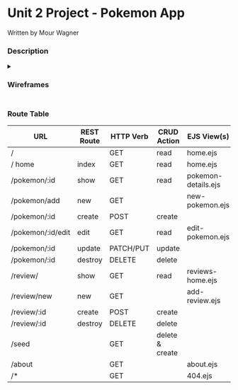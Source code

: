 # Unit 2 Project - Pokemon App

Written by Mour Wagner


### Description

<details>
  <summary>
   <h3>Wireframes<h3>
  </summary>
  <img src="https://media.git.generalassemb.ly/user/51566/files/dcd2929c-952d-446d-bf4a-3db792001ed8">
  <img src="https://media.git.generalassemb.ly/user/51566/files/99315af3-a61b-4411-ba78-3a504274e5e0">
  <img src="https://media.git.generalassemb.ly/user/51566/files/ff37bfe2-37f3-44f4-b7f7-b397a1213b21">
  <img src="https://media.git.generalassemb.ly/user/51566/files/3d2a793a-cdbe-439e-b719-b339e917d584">
  <img src="https://media.git.generalassemb.ly/user/51566/files/1bba8bfd-996a-48ed-b8a4-4365422bba0e">
  <img src="https://media.git.generalassemb.ly/user/51566/files/e995d625-a116-4b8c-9883-db64ac906f81">
</details>

### Route Table

|             URL       |  REST Route  |    HTTP Verb    |    CRUD Action   |        EJS View(s)      | Created Yet? |
| --------------------- | -----------  | --------------- | ---------------- | ----------------------- | ------------ |
| /                     |              |       GET       |       read       |        home.ejs         |      YES     |
| / home                |    index     |       GET       |       read       |        home.ejs         |      YES     |
| /pokemon/:id          |     show     |       GET       |       read       |   pokemon-details.ejs   |      YES     |
| /pokemon/add          |     new      |       GET       |                  |    new-pokemon.ejs      |      YES     |
| /pokemon/:id          |     create   |       POST      |       create     |                         |      YES     |
| /pokemon/:id/edit     |      edit    |       GET       |       read       |    edit-pokemon.ejs     |      YES     |
| /pokemon/:id          |      update  |    PATCH/PUT    |       update     |                         |      YES     |
| /pokemon/:id          |     destroy  |     DELETE      |       delete     |                         |      YES     |
| /review/              |     show     |       GET       |       read       |    reviews-home.ejs     |      YES     |
| /review/new           |     new      |       GET       |                  |       add-review.ejs    |      YES     |
| /review/:id           |     create   |       POST      |       create     |                         |      YES     |
| /review/:id           |     destroy  |    DELETE       |       delete     |                         |      YES     |
| /seed                 |              |       GET       |  delete & create |                         |      YES     |
| /about                |              |       GET       |                  |       about.ejs         |      YES     |
| /*                    |              |       GET       |                  |       404.ejs           |       NO     |  
